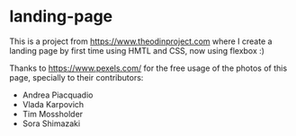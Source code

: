 # landing-page
This is a project from https://www.theodinproject.com where I create a landing page by first time using HMTL and CSS, now using flexbox :) 

Thanks to https://www.pexels.com/ for the free usage of the photos of this page, specially to their contributors:
- Andrea Piacquadio
- Vlada Karpovich
- Tim Mossholder
- Sora Shimazaki

